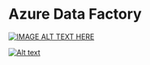 # Azure Data Factory


[![IMAGE ALT TEXT HERE](https://img.youtube.com/vi/youtu.be/XnePgjGT8yw/0.jpg)](https://www.youtube.com/watch?v=XnePgjGT8yw)



[![Alt text](https://img.youtube.com/vi/XnePgjGT8yw/0.jpg)](https://www.youtube.com/watch?v=XnePgjGT8yw)
